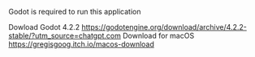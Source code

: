 Godot is required to run this application

Dowload Godot 4.2.2 https://godotengine.org/download/archive/4.2.2-stable/?utm_source=chatgpt.com
Download for macOS https://gregisgoog.itch.io/macos-download 
